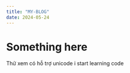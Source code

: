```yaml
---
title: "MY-BLOG"
date: 2024-05-24
---
```


# Something here
Thử xem có hỗ trợ unicode
i start learning code

